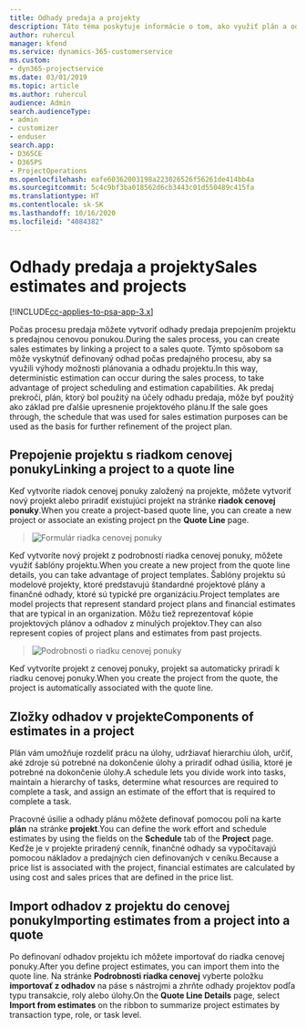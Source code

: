 ```yaml
---
title: Odhady predaja a projekty
description: Táto téma poskytuje informácie o tom, ako využiť plán a odhady v procese predaja.
author: ruhercul
manager: kfend
ms.service: dynamics-365-customerservice
ms.custom:
- dyn365-projectservice
ms.date: 03/01/2019
ms.topic: article
ms.author: ruhercul
audience: Admin
search.audienceType:
- admin
- customizer
- enduser
search.app:
- D365CE
- D365PS
- ProjectOperations
ms.openlocfilehash: eafe60362003198a223026526f56261de414bb4a
ms.sourcegitcommit: 5c4c9bf3ba018562d6cb3443c01d550489c415fa
ms.translationtype: HT
ms.contentlocale: sk-SK
ms.lasthandoff: 10/16/2020
ms.locfileid: "4084382"
---
```

# <a name="sales-estimates-and-projects"></a><span data-ttu-id="76c67-103">Odhady predaja a projekty</span><span class="sxs-lookup"><span data-stu-id="76c67-103">Sales estimates and projects</span></span>

[!INCLUDE[cc-applies-to-psa-app-3.x](../includes/cc-applies-to-psa-app-3x.md)]

<span data-ttu-id="76c67-104">Počas procesu predaja môžete vytvoriť odhady predaja prepojením projektu s predajnou cenovou ponukou.</span><span class="sxs-lookup"><span data-stu-id="76c67-104">During the sales process, you can create sales estimates by linking a project to a sales quote.</span></span> <span data-ttu-id="76c67-105">Týmto spôsobom sa môže vyskytnúť definovaný odhad počas predajného procesu, aby sa využili výhody možnosti plánovania a odhadu projektu.</span><span class="sxs-lookup"><span data-stu-id="76c67-105">In this way, deterministic estimation can occur during the sales process, to take advantage of project scheduling and estimation capabilities.</span></span> <span data-ttu-id="76c67-106">Ak predaj prekročí, plán, ktorý bol použitý na účely odhadu predaja, môže byť použitý ako základ pre ďalšie upresnenie projektového plánu.</span><span class="sxs-lookup"><span data-stu-id="76c67-106">If the sale goes through, the schedule that was used for sales estimation purposes can be used as the basis for further refinement of the project plan.</span></span>

## <a name="linking-a-project-to-a-quote-line"></a><span data-ttu-id="76c67-107">Prepojenie projektu s riadkom cenovej ponuky</span><span class="sxs-lookup"><span data-stu-id="76c67-107">Linking a project to a quote line</span></span>

<span data-ttu-id="76c67-108">Keď vytvoríte riadok cenovej ponuky založený na projekte, môžete vytvoriť nový projekt alebo priradiť existujúci projekt na stránke **riadok cenovej ponuky**.</span><span class="sxs-lookup"><span data-stu-id="76c67-108">When you create a project-based quote line, you can create a new project or associate an existing project pn the **Quote Line** page.</span></span> 

> ![Formulár riadka cenovej ponuky](media/project-8.png)
 
<span data-ttu-id="76c67-110">Keď vytvoríte nový projekt z podrobností riadka cenovej ponuky, môžete využiť šablóny projektu.</span><span class="sxs-lookup"><span data-stu-id="76c67-110">When you create a new project from the quote line details, you can take advantage of project templates.</span></span> <span data-ttu-id="76c67-111">Šablóny projektu sú modelové projekty, ktoré predstavujú štandardné projektové plány a finančné odhady, ktoré sú typické pre organizáciu.</span><span class="sxs-lookup"><span data-stu-id="76c67-111">Project templates are model projects that represent standard project plans and financial estimates that are typical in an organization.</span></span> <span data-ttu-id="76c67-112">Môžu tiež reprezentovať kópie projektových plánov a odhadov z minulých projektov.</span><span class="sxs-lookup"><span data-stu-id="76c67-112">They can also represent copies of project plans and estimates from past projects.</span></span>

> ![Podrobnosti o riadku cenovej ponuky](media/project-9.png)
  
<span data-ttu-id="76c67-114">Keď vytvoríte projekt z cenovej ponuky, projekt sa automaticky priradí k riadku cenovej ponuky.</span><span class="sxs-lookup"><span data-stu-id="76c67-114">When you create the project from the quote, the project is automatically associated with the quote line.</span></span>

## <a name="components-of-estimates-in-a-project"></a><span data-ttu-id="76c67-115">Zložky odhadov v projekte</span><span class="sxs-lookup"><span data-stu-id="76c67-115">Components of estimates in a project</span></span>

<span data-ttu-id="76c67-116">Plán vám umožňuje rozdeliť prácu na úlohy, udržiavať hierarchiu úloh, určiť, aké zdroje sú potrebné na dokončenie úlohy a priradiť odhad úsilia, ktoré je potrebné na dokončenie úlohy.</span><span class="sxs-lookup"><span data-stu-id="76c67-116">A schedule lets you divide work into tasks, maintain a hierarchy of tasks, determine what resources are required to complete a task, and assign an estimate of the effort that is required to complete a task.</span></span>

<span data-ttu-id="76c67-117">Pracovné úsilie a odhady plánu môžete definovať pomocou polí na karte **plán** na stránke **projekt**.</span><span class="sxs-lookup"><span data-stu-id="76c67-117">You can define the work effort and schedule estimates by using the fields on the **Schedule** tab of the **Project** page.</span></span> <span data-ttu-id="76c67-118">Keďže je v projekte priradený cenník, finančné odhady sa vypočítavajú pomocou nákladov a predajných cien definovaných v ceníku.</span><span class="sxs-lookup"><span data-stu-id="76c67-118">Because a price list is associated with the project, financial estimates are calculated by using cost and sales prices that are defined in the price list.</span></span>

## <a name="importing-estimates-from-a-project-into-a-quote"></a><span data-ttu-id="76c67-119">Import odhadov z projektu do cenovej ponuky</span><span class="sxs-lookup"><span data-stu-id="76c67-119">Importing estimates from a project into a quote</span></span>

<span data-ttu-id="76c67-120">Po definovaní odhadov projektu ich môžete importovať do riadka cenovej ponuky.</span><span class="sxs-lookup"><span data-stu-id="76c67-120">After you define project estimates, you can import them into the quote line.</span></span> <span data-ttu-id="76c67-121">Na stránke **Podrobnosti riadka cenovej** vyberte položku **importovať z odhadov** na páse s nástrojmi a zhrňte odhady projektov podľa typu transakcie, roly alebo úlohy.</span><span class="sxs-lookup"><span data-stu-id="76c67-121">On the **Quote Line Details** page, select **Import from estimates** on the ribbon to summarize project estimates by transaction type, role, or task level.</span></span>
